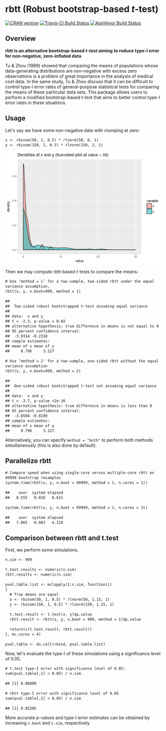 rbtt (Robust bootstrap-based *t*-test)
======================================

[![CRAN
version](https://www.r-pkg.org/badges/version/rbtt)](https://cran.r-project.org/package=rbtt)
[![Travis-CI Build
Status](http://travis-ci.org/WannabeSmith/rbtt.svg?branch=master)](http://travis-ci.org/WannabeSmith/rbtt)
[![AppVeyor Build
Status](https://ci.appveyor.com/api/projects/status/github/WannabeSmith/rbtt?branch=master&svg=true)](https://ci.appveyor.com/project/WannabeSmith/rbtt)

Overview
--------

**rbtt is an alternative bootstrap-based *t*-test aiming to reduce
type-I error for non-negative, zero-inflated data**

Tu & Zhou (1999) showed that comparing the means of populations whose
data-generating distributions are non-negative with excess zero
observations is a problem of great importance in the analysis of medical
cost data. In the same study, Tu & Zhou discuss that it can be difficult
to control type-I error rates of general-purpose statistical tests for
comparing the means of these particular data sets. This package allows
users to perform a modified bootstrap-based t-test that aims to better
control type-I error rates in these situations.

Usage
-----

Let's say we have some non-negative data with clumping at zero:

    x <- rbinom(50, 1, 0.5) * rlnorm(50, 0, 1)
    y <- rbinom(150, 1, 0.3) * rlnorm(150, 2, 1)

![](README_files/figure-markdown_strict/unnamed-chunk-2-1.png)

Then we may compute rbtt-based *t*-tests to compare the means:

    # Use ‘method = 1’ for a two-sample, two-sided rbtt under the equal variance assumption,
    rbtt(x, y, n.boot=999, method = 1)

    ## 
    ##  Two-sided robust bootstrapped t-test assuming equal variance
    ## 
    ## data:  x and y
    ## t = -2.3, p-value = 0.02
    ## alternative hypothesis: true difference in means is not equal to 0
    ## 95 percent confidence interval:
    ##  -3.9314 -0.2318
    ## sample estimates:
    ## mean of x mean of y 
    ##     0.796     3.127

    # Use ’method = 2' for a two-sample, one-sided rbtt without the equal variance assumption
    rbtt(x, y, n.boot=999, method = 2)

    ## 
    ##  One-sided robust bootstrapped t-test not assuming equal variance
    ## 
    ## data:  x and y
    ## t = -3.7, p-value <2e-16
    ## alternative hypothesis: true difference in means is less than 0
    ## 95 percent confidence interval:
    ##  -3.8504 -0.8109
    ## sample estimates:
    ## mean of x mean of y 
    ##     0.796     3.127

Alternatively, you can specify `method = "both"` to perform both methods
simultaneously (this is also done by default).

Parallelize rbtt
----------------

    # Compare speed when using single-core versus multiple-core rbtt on 99999 bootstrap resamples
    system.time(rbtt(x, y, n.boot = 99999, method = 1, n.cores = 1))

    ##    user  system elapsed 
    ##   8.555   0.010   8.615

    system.time(rbtt(x, y, n.boot = 99999, method = 1, n.cores = 3))

    ##    user  system elapsed 
    ##   7.065   0.083   4.118

Comparison between rbtt and t.test
----------------------------------

First, we perform some simulations.

    n.sim <- 999

    t.test.results <- numeric(n.sim)
    rbtt.results <- numeric(n.sim)

    pval.table.list <- mclapply(1:n.sim, function(i)
    {
      # True means are equal
      x <- rbinom(50, 1, 0.5) * rlnorm(50, 1.15, 1)
      y <- rbinom(150, 1, 0.5) * rlnorm(150, 1.15, 1)
      
      t.test.result <- t.test(x, y)$p.value
      rbtt.result <- rbtt(x, y, n.boot = 999, method = 1)$p.value
      
      return(c(t.test.result, rbtt.result))
    }, mc.cores = 4)

    pval.table <- do.call(rbind, pval.table.list)

Now, let's evaluate the type-I of these simulations using a significance
level of 0.05.

    # t.test type-I error with significance level of 0.05:
    sum(pval.table[,1] < 0.05) / n.sim

    ## [1] 0.08809

    # rbtt type-I error with significance level of 0.05
    sum(pval.table[,2] < 0.05) / n.sim

    ## [1] 0.05205

More accurate p-values and type-I error estimates can be obtained by
increasing `n.boot` and `n.sim`, respectively
